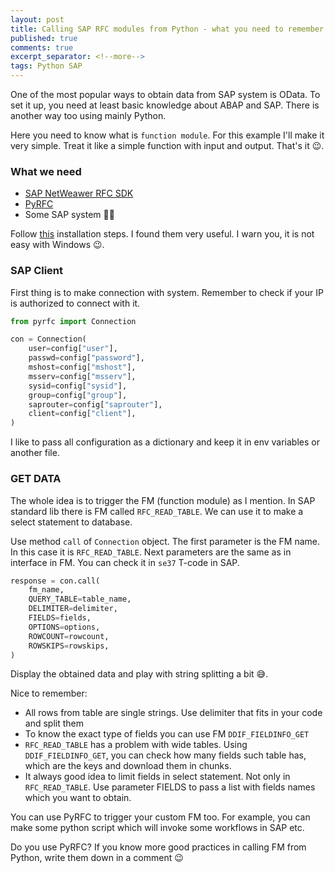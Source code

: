 ```yaml
---
layout: post
title: Calling SAP RFC modules from Python - what you need to remember
published: true
comments: true
excerpt_separator: <!--more-->
tags: Python SAP
---
```


One of the most popular ways to obtain data from SAP system is OData. To set it up, you need at least basic knowledge about ABAP and SAP. There is another way too using mainly Python.

<!--more-->

Here you need to know what is `function module`. For this example I'll make it very simple. Treat it like a simple function with input and output. That's it 😉.

### What we need

- [SAP NetWeawer RFC SDK](https://support.sap.com/en/product/connectors/nwrfcsdk.html)
- [PyRFC](https://github.com/SAP/PyRFC)
- Some SAP system 🤷‍♀️

Follow [this](http://sap.github.io/PyRFC/install.html) installation steps. I found them very useful. I warn you, it is not easy with Windows 😉.

### SAP Client

First thing is to make connection with system. Remember to check if your IP is authorized to connect with it.

```python
from pyrfc import Connection

con = Connection(
    user=config["user"],
    passwd=config["password"],
    mshost=config["mshost"],
    msserv=config["msserv"],
    sysid=config["sysid"],
    group=config["group"],
    saprouter=config["saprouter"],
    client=config["client"],
)
```

I like to pass all configuration as a dictionary and keep it in env variables or another file.

### GET DATA

The whole idea is to trigger the FM (function module) as I mention. In SAP standard lib there is FM called `RFC_READ_TABLE`. We can use it to make a select statement to database.

Use method `call` of `Connection` object. The first parameter is the FM name. In this case it is `RFC_READ_TABLE`. Next parameters are the same as in interface in FM. You can check it in `se37` T-code in SAP.

```python
response = con.call(
    fm_name,
    QUERY_TABLE=table_name,
    DELIMITER=delimiter,
    FIELDS=fields,
    OPTIONS=options,
    ROWCOUNT=rowcount,
    ROWSKIPS=rowskips,
)
```

Display the obtained data and play with string splitting a bit 😅.

Nice to remember:

- All rows from table are single strings. Use delimiter that fits in your code and split them
- To know the exact type of fields you can use FM `DDIF_FIELDINFO_GET`
- `RFC_READ_TABLE` has a problem with wide tables. Using `DDIF_FIELDINFO_GET`, you can check how many fields such table has, which are the keys and download them in chunks.
- It always good idea to limit fields in select statement. Not only in `RFC_READ_TABLE`. Use parameter FIELDS to pass a list with fields names which you want to obtain.

You can use PyRFC to trigger your custom FM too. For example, you can make some python script which will invoke some workflows in SAP etc.

Do you use PyRFC? If you know more good practices in calling FM from Python, write them down in a comment 😉
